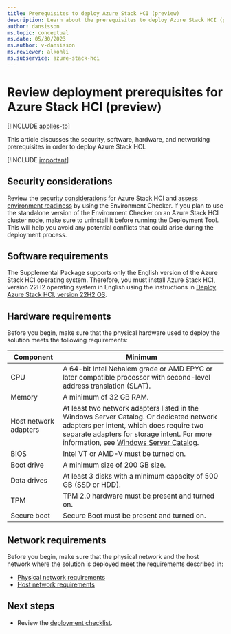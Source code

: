 ```yaml
---
title: Prerequisites to deploy Azure Stack HCI (preview)
description: Learn about the prerequisites to deploy Azure Stack HCI (preview).
author: dansisson
ms.topic: conceptual
ms.date: 05/30/2023
ms.author: v-dansisson
ms.reviewer: alkohli
ms.subservice: azure-stack-hci
---
```


# Review deployment prerequisites for Azure Stack HCI (preview)

[!INCLUDE [applies-to](../../includes/hci-applies-to-supplemental-package.md)]

This article discusses the security, software, hardware, and networking prerequisites in order to deploy Azure Stack HCI.

[!INCLUDE [important](../../includes/hci-preview.md)]

## Security considerations

Review the [security considerations](../manage/preview-channel.md) for Azure Stack HCI and [assess environment readiness](../manage/use-environment-checker.md) by using the Environment Checker. If you plan to use the standalone version of the Environment Checker on an Azure Stack HCI cluster node, make sure to uninstall it before running the Deployment Tool. This will help you avoid any potential conflicts that could arise during the deployment process.

## Software requirements

The Supplemental Package supports only the English version of the Azure Stack HCI operating system. Therefore, you must install Azure Stack HCI, version 22H2 operating system in English using the instructions in [Deploy Azure Stack HCI, version 22H2 OS](./deployment-tool-install-os.md).

## Hardware requirements

Before you begin, make sure that the physical hardware used to deploy the solution meets the following requirements:

|Component|Minimum|
|--|--|
|CPU|A 64-bit Intel Nehalem grade or AMD EPYC or later compatible processor with second-level address translation (SLAT).|
|Memory|A minimum of 32 GB RAM.|
|Host network adapters|At least two network adapters listed in the Windows Server Catalog. Or dedicated network adapters per intent, which does require two separate adapters for storage intent. For more information, see [Windows Server Catalog](https://www.windowsservercatalog.com/).|
|BIOS|Intel VT or AMD-V must be turned on.|
|Boot drive|A minimum size of 200 GB size.|
|Data drives|At least 3 disks with a minimum capacity of 500 GB (SSD or HDD).|
|TPM|TPM 2.0 hardware must be present and turned on.|
|Secure boot|Secure Boot must be present and turned on.|

## Network requirements

Before you begin, make sure that the physical network and the host network where the solution is deployed meet the requirements described in:

- [Physical network requirements](../concepts/physical-network-requirements.md)
- [Host network requirements](../concepts/host-network-requirements.md)

## Next steps

- Review the [deployment checklist](deployment-tool-checklist.md).